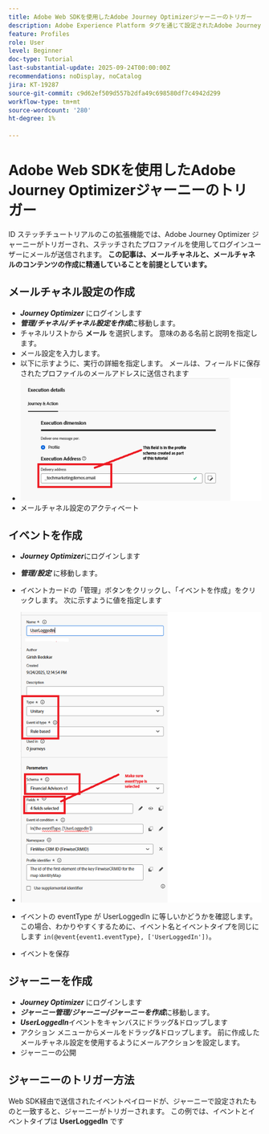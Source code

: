 ```yaml
---
title: Adobe Web SDKを使用したAdobe Journey Optimizerジャーニーのトリガー
description: Adobe Experience Platform タグを通じて設定されたAdobe Journey Optimizer Web SDKを利用して、ユーザーログインなどのサイトイベントからAEP ジャーニーを開始する方法を説明します
feature: Profiles
role: User
level: Beginner
doc-type: Tutorial
last-substantial-update: 2025-09-24T00:00:00Z
recommendations: noDisplay, noCatalog
jira: KT-19287
source-git-commit: c9d62ef509d557b2dfa49c698580df7c4942d299
workflow-type: tm+mt
source-wordcount: '280'
ht-degree: 1%

---
```


# Adobe Web SDKを使用したAdobe Journey Optimizerジャーニーのトリガー

ID ステッチチュートリアルのこの拡張機能では、Adobe Journey Optimizer ジャーニーがトリガーされ、ステッチされたプロファイルを使用してログインユーザーにメールが送信されます。 **この記事は、メールチャネルと、メールチャネルのコンテンツの作成に精通していることを前提としています。**

## メールチャネル設定の作成

* _&#x200B;**Journey Optimizer**&#x200B;_ にログインします
* _&#x200B;**管理/チャネル/チャネル設定を作成**&#x200B;_ に移動します。
* チャネルリストから **メール** を選択します。 意味のある名前と説明を指定します。
* メール設定を入力します。
* 以下に示すように、実行の詳細を指定します。 メールは、フィールドに保存されたプロファイルのメールアドレスに送信されます
* ![&#x200B; メールチャネル &#x200B;](assets/email-channel-execution.png)
* メールチャネル設定のアクティベート

## イベントを作成

* _&#x200B;**Journey Optimizer**&#x200B;_ にログインします
* _&#x200B;**管理/設定**&#x200B;_ に移動します。
* イベントカードの「管理」ボタンをクリックし、「イベントを作成」をクリックします。 次に示すように値を指定します
* ![journey-event](assets/journey-event.png)

* イベントの eventType が UserLoggedIn に等しいかどうかを確認します。 この場合、わかりやすくするために、イベント名とイベントタイプを同じにします `in(@event{event1.eventType}, ['UserLoggedIn'])`。
* イベントを保存

## ジャーニーを作成

* _&#x200B;**Journey Optimizer**&#x200B;_ にログインします
* _&#x200B;**ジャーニー管理/ジャーニー/ジャーニーを作成**&#x200B;_ に移動します。
* _&#x200B;**UserLoggedIn**&#x200B;_ イベントをキャンバスにドラッグ&amp;ドロップします
* アクション メニューからメールをドラッグ&amp;ドロップします。 前に作成したメールチャネル設定を使用するようにメールアクションを設定します。
* ジャーニーの公開

## ジャーニーのトリガー方法

Web SDK経由で送信されたイベントペイロードが、ジャーニーで設定されたものと一致すると、ジャーニーがトリガーされます。 この例では、イベントとイベントタイプは **UserLoggedIn** です



